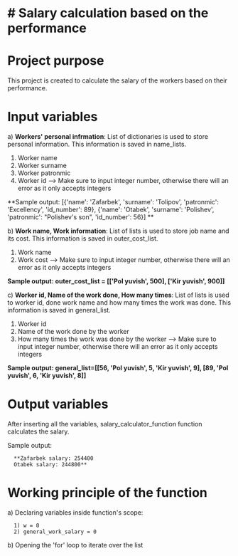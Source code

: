 # # Salary calculation based on the performance

# Project purpose
This project is created to calculate the salary of the workers based on their performance.

# Input variables
a) **Workers' personal infrmation**: 
List of dictionaries is used to store personal information. This information is saved in name_lists.

1) Worker name
2) Worker surname
3) Worker patronmic
4) Worker id --> Make sure to input integer number, otherwise there will an error as it only accepts integers


**Sample output: [{'name': 'Zafarbek', 'surname': 'Tolipov', 'patronmic': 'Excellency', 'id_number': 89}, {'name': 'Otabek', 'surname': 'Polishev', 'patronmic': "Polishev's son", 'id_number': 56}]
**

b) **Work name, Work information**: 
List of lists is used to store job name and its cost. This information is saved in outer_cost_list.

1) Work name
2) Work cost --> Make sure to input integer number, otherwise there will an error as it only accepts integers

**Sample output: outer_cost_list = [['Pol yuvish', 500], ['Kir yuvish', 900]]**

c) **Worker id, Name of the work done, How many times**: 
List of lists is used to worker id, done work name and how many times the work was done. This information is saved in general_list.

1) Worker id
2) Name of the work done by the worker
3) How many times the work was done by the worker --> Make sure to input integer number, otherwise there will an error as it only accepts integers

**Sample output: general_list=[[56, 'Pol yuvish', 5, 'Kir yuvish', 9], [89, 'Pol yuvish', 6, 'Kir yuvish', 8]]**

# Output variables
After inserting all the variables, salary_calculator_function function calculates the salary.

Sample output:

      **Zafarbek salary: 254400
      Otabek salary: 244800**
      
# Working principle of the function
a) Declaring variables inside function's scope:

      1) w = 0
      2) general_work_salary = 0
      
b) Opening the 'for' loop to iterate over the list

